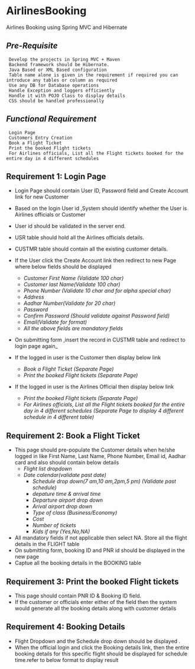 # AirlinesBooking
Airlines Booking using Spring MVC and Hibernate


## _Pre-Requisite_
     Develop the projects in Spring MVC + Maven
     Backend framework should be Hibernate.
     Java Based or XML Based configuration
     Table name alone is given in the requirement if required you can introduce any tables or column as required
     Use any DB for Database operations
     Handle Exception and loggers efficiently
     Handle it with POJO Class to display details
     CSS should be handled professionally

## _Functional Requirement_
     Login Page  
     Customers Entry Creation 
     Book a Flight Ticket 
     Print the booked Flight tickets 
     For Airlines officials, List all the Flight tickets booked for the entire day in 4 different schedules 

## Requirement 1: Login Page
- Login Page should contain User ID, Password field and Create Account link for new Customer
- Based on the login User id ,System should identify whether the User is Airlines officials or Customer
- User id should be validated in the server end.
- USR table should hold all the Airlines officials details.
- CUSTMR table should contain all the existing customer details.
- If the User click the Create Account link then redirect to new Page where below fields should be displayed

    - _Customer First Name (Validate 100 char)_
    - _Customer last Name(Validate 100 char)_
    - _Phone Number (Validate 10  char and for alpha special char)_
    - _Address_
    - _Aadhar Number(Validate for 20 char)_
    - _Password_
    - _Confirm Password (Should validate against Password field)_
    - _Email(Validate for format)_
    - _All the above fields are mandatory fields_ 
- On submitting form ,insert the record in CUSTMR table and redirect to login page again_
- If the logged in user is the Customer then display below link
     - _Book a Flight Ticket (Separate Page)_ 
     - _Print the booked Flight tickets (Separate Page)_
- If the logged in user is the Airlines Official then display below link     
     - _Print the booked Flight tickets (Separate Page)_
     - _For Airlines officials, List all the Flight tickets booked for the entire day in 4 different schedules (Separate Page to display 4 different schedule in 4 different table)_


## Requirement 2: Book a Flight Ticket
- This page should pre-populate the Customer details when he/she logged in like First Name, Last Name, Phone Number, Email id, Aadhar card and also should contain below details 
    - _Flight list dropdown_
    - _Date calendar(validate past date)_
	  - _Schedule drop down(7 am,10 am,2pm,5 pm) (Validate past schedule)_
	  - _depature time & arrival time_
	  - _Departure airport drop down_
	  - _Arival airport drop down_
	  - _Type of class (Business/Economy)_
	  - _Cost_
	  - _Number of tickets_
	  - _Kids if any (Yes,No,NA)_
- All mandatory fields if not applicable then select NA. Store all the flight details in the FLIGHT table
- On submitting form, booking ID and PNR id should be displayed in the new page
- Captue all the booking details in the BOOKING table


## Requirement 3: Print the booked Flight tickets
- This page should contain PNR ID & Booking ID field.
- If the customer or officials enter either of the field then the system would generate all the booking details along with customer details


## Requirement 4: Booking Details
- Flight Dropdown and the Schedule drop down should be displayed .
- When the official login and click the Booking details link, then the entire booking details for this specific flight should be displayed for schedule time.refer to below format to display result

 
